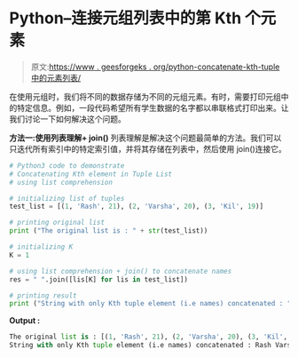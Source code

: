 # Python–连接元组列表中的第 Kth 个元素

> 原文:[https://www . geesforgeks . org/python-concatenate-kth-tuple 中的元素列表/](https://www.geeksforgeeks.org/python-concatenate-kth-element-in-tuple-list/)

在使用元组时，我们将不同的数据存储为不同的元组元素。有时，需要打印元组中的特定信息。例如，一段代码希望所有学生数据的名字都以串联格式打印出来。让我们讨论一下如何解决这个问题。

**方法一:使用列表理解+ join()**
列表理解是解决这个问题最简单的方法。我们可以只迭代所有索引中的特定索引值，并将其存储在列表中，然后使用 join()连接它。

```py
# Python3 code to demonstrate 
# Concatenating Kth element in Tuple List
# using list comprehension 

# initializing list of tuples
test_list = [(1, 'Rash', 21), (2, 'Varsha', 20), (3, 'Kil', 19)]

# printing original list 
print ("The original list is : " + str(test_list))

# initializing K 
K = 1

# using list comprehension + join() to concatenate names
res = " ".join([lis[K] for lis in test_list])

# printing result
print ("String with only Kth tuple element (i.e names) concatenated : " + str(res))
```

**Output :**

```py
The original list is : [(1, 'Rash', 21), (2, 'Varsha', 20), (3, 'Kil', 19)]
String with only Kth tuple element (i.e names) concatenated : Rash Varsha Kil

```